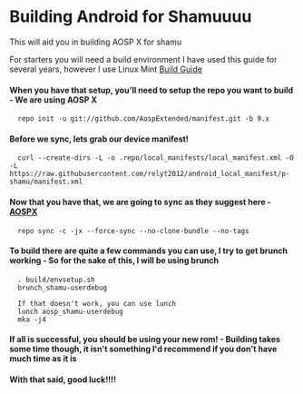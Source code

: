 # Building Android for Shamuuuu
This will aid you in building AOSP X for shamu

For starters you will need a build environment
I have used this guide for several years, however I use Linux Mint 
[Build Guide](https://nathanpfry.com/how-to-setup-ubuntu-16-04-lts-xenial-xerus-to-compile-android-roms/)

#### When you have that setup, you'll need to setup the repo you want to build - We are using AOSP X
```
  repo init -u git://github.com/AospExtended/manifest.git -b 9.x
```

#### Before we sync, lets grab our device manifest!
```
  curl --create-dirs -L -o .repo/local_manifests/local_manifest.xml -O -L https://raw.githubusercontent.com/relyt2012/android_local_manifest/p-shamu/manifest.xml
```

#### Now that you have that, we are going to sync as they suggest here - [AOSPX](https://github.com/AospExtended/manifest/tree/9.x)
```
  repo sync -c -jx --force-sync --no-clone-bundle --no-tags
```

#### To build there are quite a few commands you can use, I try to get brunch working - So for the sake of this, I will be using brunch
```
  . build/envsetup.sh
  brunch_shamu-userdebug

  If that doesn't work, you can use lunch
  lunch aosp_shamu-userdebug
  mka -j4
```

#### If all is successful, you should be using your new rom! - Building takes some time though, it isn't something I'd recommend if you don't have much time as it is
#### With that said, good luck!!!!
